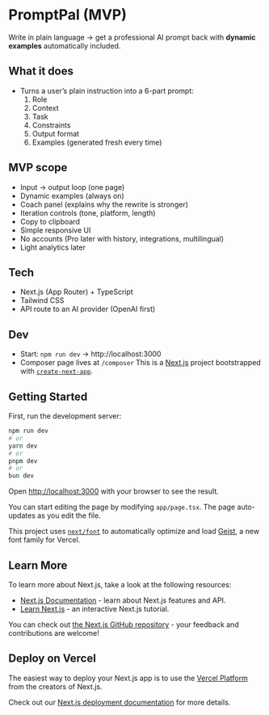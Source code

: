# PromptPal (MVP)

Write in plain language → get a professional AI prompt back with **dynamic examples** automatically included.

## What it does
- Turns a user’s plain instruction into a 6-part prompt:
  1) Role
  2) Context
  3) Task
  4) Constraints
  5) Output format
  6) Examples (generated fresh every time)

## MVP scope
- Input → output loop (one page)
- Dynamic examples (always on)
- Coach panel (explains why the rewrite is stronger)
- Iteration controls (tone, platform, length)
- Copy to clipboard
- Simple responsive UI
- No accounts (Pro later with history, integrations, multilingual)
- Light analytics later

## Tech
- Next.js (App Router) + TypeScript
- Tailwind CSS
- API route to an AI provider (OpenAI first)

## Dev
- Start: `npm run dev` → http://localhost:3000
- Composer page lives at `/composer`
This is a [Next.js](https://nextjs.org) project bootstrapped with [`create-next-app`](https://nextjs.org/docs/app/api-reference/cli/create-next-app).

## Getting Started

First, run the development server:

```bash
npm run dev
# or
yarn dev
# or
pnpm dev
# or
bun dev
```

Open [http://localhost:3000](http://localhost:3000) with your browser to see the result.

You can start editing the page by modifying `app/page.tsx`. The page auto-updates as you edit the file.

This project uses [`next/font`](https://nextjs.org/docs/app/building-your-application/optimizing/fonts) to automatically optimize and load [Geist](https://vercel.com/font), a new font family for Vercel.

## Learn More

To learn more about Next.js, take a look at the following resources:

- [Next.js Documentation](https://nextjs.org/docs) - learn about Next.js features and API.
- [Learn Next.js](https://nextjs.org/learn) - an interactive Next.js tutorial.

You can check out [the Next.js GitHub repository](https://github.com/vercel/next.js) - your feedback and contributions are welcome!

## Deploy on Vercel

The easiest way to deploy your Next.js app is to use the [Vercel Platform](https://vercel.com/new?utm_medium=default-template&filter=next.js&utm_source=create-next-app&utm_campaign=create-next-app-readme) from the creators of Next.js.

Check out our [Next.js deployment documentation](https://nextjs.org/docs/app/building-your-application/deploying) for more details.
